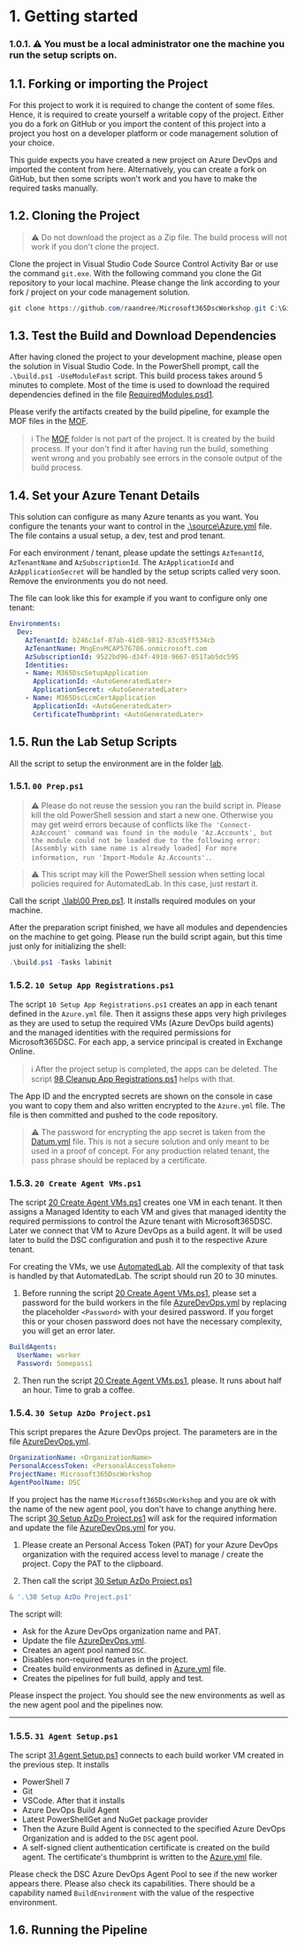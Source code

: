 # 1. Getting started

### 1.0.1. :warning: You must be a local administrator one the machine you run the setup scripts on.

## 1.1. Forking or importing the Project

For this project to work it is required to change the content of some files. Hence, it is required to create yourself a
writable copy of the project. Either you do a fork on GitHub or you import the content of this project into a project
you host on a developer platform or code management solution of your choice.

This guide expects you have created a new project on Azure DevOps and imported the content from here. Alternatively, you can create a fork on GitHub, but then some scripts won't work and you have to make the required tasks manually.

## 1.2. Cloning the Project

> :warning: Do not download the project as a Zip file. The build process will not work if you don't clone the project.

Clone the project in Visual Studio Code Source Control Activity Bar or use the command `git.exe`. With the following command you clone the Git repository to your local machine. Please change the link according to your fork / project on your code management solution.

```powershell
git clone https://github.com/raandree/Microsoft365DscWorkshop.git C:\Git
```

## 1.3. Test the Build and Download Dependencies

After having cloned the project to your development machine, please open the solution in Visual Studio Code. In the PowerShell prompt, call the `.\build.ps1 -UseModuleFast` script. This build process takes around 5 minutes to complete. Most of the time is used to download the required dependencies defined in the file [RequiredModules.psd1](../RequiredModules.psd1).

Please verify the artifacts created by the build pipeline, for example the MOF files in the [MOF](../output/MOF/).

> :information_source: The [MOF](../output/MOF/) folder is not part of the project. It is created by the build process. If your don't find it after having run the build, something went wrong and you probably see errors in the console output of the build process.

## 1.4. Set your Azure Tenant Details

This solution can configure as many Azure tenants as you want. You configure the tenants your want to control in the [.\source\Azure.yml](../source//Global/Azure.yml) file. The file contains a usual setup, a dev, test and prod tenant.

For each environment / tenant, please update the settings `AzTenantId`, `AzTenantName` and `AzSubscriptionId`. The `AzApplicationId` and `AzApplicationSecret` will be handled by the setup scripts called very soon. Remove the environments you do not need.

The file can look like this for example if you want to configure only one tenant:

```yml
Environments:
  Dev:
    AzTenantId: b246c1af-87ab-41d8-9812-83cd5ff534cb
    AzTenantName: MngEnvMCAP576786.onmicrosoft.com
    AzSubscriptionId: 9522bd96-d34f-4910-9667-0517ab5dc595
    Identities:
    - Name: M365DscSetupApplication
      ApplicationId: <AutoGeneratedLater>
      ApplicationSecret: <AutoGeneratedLater>
    - Name: M365DscLcmCertApplication
      ApplicationId: <AutoGeneratedLater>
      CertificateThumbprint: <AutoGeneratedLater>
```

## 1.5. Run the Lab Setup Scripts

All the script to setup the environment are in the folder [lab](../lab/).

### 1.5.1. `00 Prep.ps1`

> :warning: Please do not reuse the session you ran the build script in. Please kill the old PowerShell session and start a new one. Otherwise you may get weird errors because of conflicts like `The 'Connect-AzAccount' command was found in the module 'Az.Accounts', but the module could not be loaded due to the following error: [Assembly with same name is already loaded] For more information, run 'Import-Module Az.Accounts'.`.

> :warning: This script may kill the PowerShell session when setting local policies required for AutomatedLab. In this case, just restart it.

Call the script [.\lab\00 Prep.ps1](../lab//00%20Prep.ps1). It installs required modules on your machine.

After the preparation script finished, we have all modules and dependencies on the machine to get going. Please run the build script again, but this time just only for initializing the shell:

```powershell
.\build.ps1 -Tasks labinit
```

### 1.5.2. `10 Setup App Registrations.ps1`

The script `10 Setup App Registrations.ps1` creates an app in each tenant defined in the `Azure.yml` file. Then it assigns these apps very high privileges as they are used to setup the required VMs (Azure DevOps build agents) and the managed identities with the required permissions for Microsoft365DSC. For each app, a service principal is created in Exchange Online.

> :information_source: After the project setup is completed, the apps can be deleted. The script [98 Cleanup App Registrations.ps1](../lab//98%20Cleanup%20App%20Registrations.ps1) helps with that.

The App ID and the encrypted secrets are shown on the console in case you want to copy them and also written encrypted to the `Azure.yml` file. The file is then committed and pushed to the code repository.

> :warning: The password for encrypting the app secret is taken from the [Datum.yml](../source//Datum.yml) file. This is not a secure solution and only meant to be used in a proof of concept. For any production related tenant, the pass phrase should be replaced by a certificate.

### 1.5.3. `20 Create Agent VMs.ps1`

The script [20 Create Agent VMs.ps1](../lab//20%20Create%20Agent%20VMs.ps1) creates one VM in each tenant. It then assigns a Managed Identity to each VM and gives that managed identity the required permissions to control the Azure tenant with Microsoft365DSC. Later we connect that VM to Azure DevOps as a build agent. It will be used later to build the DSC configuration and push it to the respective Azure tenant.

For creating the VMs, we use [AutomatedLab](https://automatedlab.org/en/latest/). All the complexity of that task is handled by that AutomatedLab. The script should run 20 to 30 minutes.

1. Before running the script [20 Create Agent VMs.ps1](../lab/20%20Create%20Agent%20VMs.ps1), please set a password for the build workers in the file [AzureDevOps.yml](../source/Global/AzureDevOps.yml) by replacing the placeholder `<Password>` with your desired password. If you forget this or your chosen password does not have the necessary complexity, you will get an error later.

```yml
BuildAgents:
  UserName: worker
  Password: Somepass1
```

2. Then run the script [20 Create Agent VMs.ps1](../lab/20%20Create%20Agent%20VMs.ps1), please. It runs about half an hour. Time to grab a coffee.

### 1.5.4. `30 Setup AzDo Project.ps1`

This script prepares the Azure DevOps project. The parameters are in the file [AzureDevOps.yml](../source//Global//AzureDevOps.yml).

```yml
OrganizationName: <OrganizationName>
PersonalAccessToken: <PersonalAccessToken>
ProjectName: Microsoft365DscWorkshop
AgentPoolName: DSC
```

If you project has the name `Microsoft365DscWorkshop` and you are ok with the name of the new agent pool, you don't have to change anything here. The script [30 Setup AzDo Project.ps1](../lab/30%20Setup%20AzDo%20Project.ps1) will ask for the required information and update the file [AzureDevOps.yml](../source//Global//AzureDevOps.yml) for you.

1. Please create an Personal Access Token (PAT) for your Azure DevOps organization with the required access level to manage / create the project. Copy the PAT to the clipboard.

2. Then call the script [30 Setup AzDo Project.ps1](../lab/30%20Setup%20AzDo%20Project.ps1)

```powershell
& '.\30 Setup AzDo Project.ps1'
```

The script will:

- Ask for the Azure DevOps organization name and PAT.
- Update the file [AzureDevOps.yml](../source//Global//AzureDevOps.yml).
- Creates an agent pool named `DSC`.
- Disables non-required features in the project.
- Creates build environments as defined in [Azure.yml](../source/Global//Azure.yml) file.
- Creates the pipelines for full build, apply and test.

Please inspect the project. You should see the new environments as well as the new agent pool and the pipelines now.

---

### 1.5.5. `31 Agent Setup.ps1`

The script [31 Agent Setup.ps1](../lab//31%20Agent%20Setup.ps1) connects to each build worker VM created in the previous step. It installs

- PowerShell 7
- Git
- VSCode. After that it installs
- Azure DevOps Build Agent
- Latest PowerShellGet and NuGet package provider
- Then the Azure Build Agent is connected to the specified Azure DevOps Organization and is added to the `DSC` agent pool.
- A self-signed client authentication certificate is created on the build agent. The certificate's thumbprint is written to the [Azure.yml](../source/Global/Azure.yml) file.

Please check the DSC Azure DevOps Agent Pool to see if the new worker appears there. Please also check its capabilities. There should be a capability named `BuildEnvironment` with the value of the respective environment.

## 1.6. Running the Pipeline

